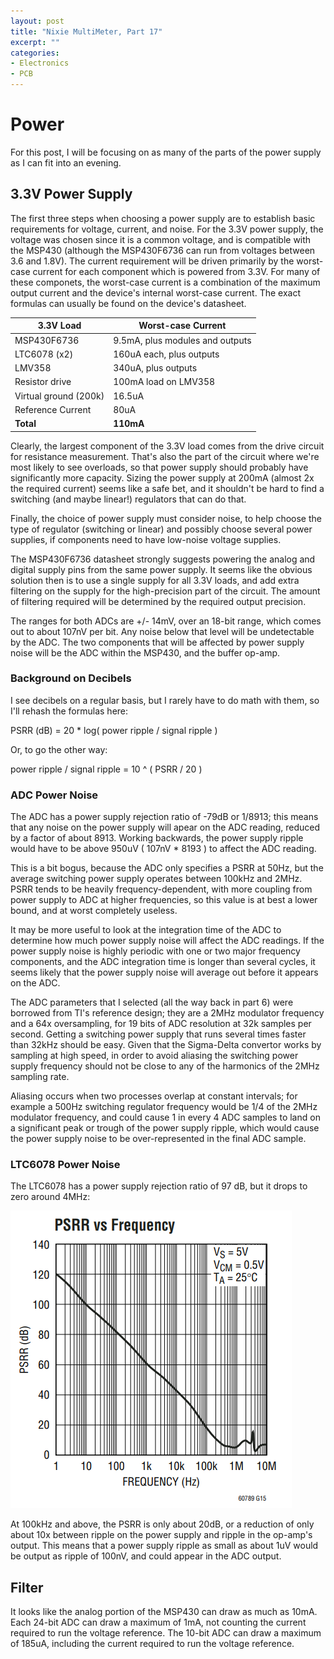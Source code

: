 ```yaml
---
layout: post
title: "Nixie MultiMeter, Part 17"
excerpt: ""
categories:
- Electronics
- PCB
---
```


# Power

For this post, I will be focusing on as many of the parts of the power supply as I can fit into an evening.

## 3.3V Power Supply

The first three steps when choosing a power supply are to establish basic requirements for voltage, current, and noise. For the 3.3V power supply, the voltage was chosen since it is a common voltage, and is compatible with the MSP430 (although the MSP430F6736 can run from voltages between 3.6 and 1.8V). The current requirement will be driven primarily by the worst-case current for each component which is powered from 3.3V. For many of these componets, the worst-case current is a combination of the maximum output current and the device's internal worst-case current. The exact formulas can usually be found on the device's datasheet.

| 3.3V Load             | Worst-case Current              |
|-----------------------|---------------------------------|
| MSP430F6736           | 9.5mA, plus modules and outputs |
| LTC6078 (x2)          | 160uA each, plus outputs        |
| LMV358                | 340uA, plus outputs             |
| Resistor drive        | 100mA load on LMV358            |
| Virtual ground (200k) | 16.5uA                          |
| Reference Current     | 80uA                            |
| **Total**             | **110mA**                       |

Clearly, the largest component of the 3.3V load comes from the drive circuit for resistance measurement. That's also the part of the circuit where we're most likely to see overloads, so that power supply should probably have significantly more capacity. Sizing the power supply at 200mA (almost 2x the required current) seems like a safe bet, and it shouldn't be hard to find a switching (and maybe linear!) regulators that can do that.

Finally, the choice of power supply must consider noise, to help choose the type of regulator (switching or linear) and possibly choose several power supplies, if components need to have low-noise voltage supplies.

The MSP430F6736 datasheet strongly suggests powering the analog and digital supply pins from the same power supply. It seems like the obvious solution then is to use a single supply for all 3.3V loads, and add extra filtering on the supply for the high-precision part of the circuit. The amount of filtering required will be determined by the required output precision.

The ranges for both ADCs are +/- 14mV, over an 18-bit range, which comes out to about 107nV per bit. Any noise below that level will be undetectable by the ADC. The two components that will be affected by power supply noise will be the ADC within the MSP430, and the buffer op-amp.

### Background on Decibels

I see decibels on a regular basis, but I rarely have to do math with them, so I'll rehash the formulas here:

PSRR (dB) = 20 * log( power ripple / signal ripple )

Or, to go the other way:

power ripple / signal ripple = 10 ^ ( PSRR / 20 )

### ADC Power Noise

The ADC has a power supply rejection ratio of -79dB or 1/8913; this means that any noise on the power supply will apear on the ADC reading, reduced by a factor of about 8913. Working backwards, the power supply ripple would have to be above 950uV ( 107nV * 8193 ) to affect the ADC reading.

This is a bit bogus, because the ADC only specifies a PSRR at 50Hz, but the average switching power supply operates between 100kHz and 2MHz. PSRR tends to be heavily frequency-dependent, with more coupling from power supply to ADC at higher frequencies, so this value is at best a lower bound, and at worst completely useless.

It may be more useful to look at the integration time of the ADC to determine how much power supply noise will affect the ADC readings. If the power supply noise is highly periodic with one or two major frequency components, and the ADC integration time is longer than several cycles, it seems likely that the power supply noise will average out before it appears on the ADC.

The ADC parameters that I selected (all the way back in part 6) were borrowed from TI's reference design; they are a 2MHz modulator frequency and a 64x oversampling, for 19 bits of ADC resolution at 32k samples per second. Getting a switching power supply that runs several times faster than 32kHz should be easy. Given that the Sigma-Delta convertor works by sampling at high speed, in order to avoid aliasing the switching power supply frequency should not be close to any of the harmonics of the 2MHz sampling rate.

Aliasing occurs when two processes overlap at constant intervals; for example a 500Hz switching regulator frequency would be 1/4 of the 2MHz modulator frequency, and could cause 1 in every 4 ADC samples to land on a significant peak or trough of the power supply ripple, which would cause the power supply noise to be over-represented in the final ADC sample.

### LTC6078 Power Noise

The LTC6078 has a power supply rejection ratio of 97 dB, but it drops to zero around 4MHz:

![LTC6078 PSRR vs Frequency](/media/2018/08/27/LTC6078_PSRR.png)

At 100kHz and above, the PSRR is only about 20dB, or a reduction of only about 10x between ripple on the power supply and ripple in the op-amp's output. This means that a power supply ripple as small as about 1uV would be output as ripple of 100nV, and could appear in the ADC output.

## Filter

It looks like the analog portion of the MSP430 can draw as much as 10mA. Each 24-bit ADC can draw a maximum of 1mA, not counting the current required to run the voltage reference. The 10-bit ADC can draw a maximum of 185uA, including the current required to run the voltage reference.